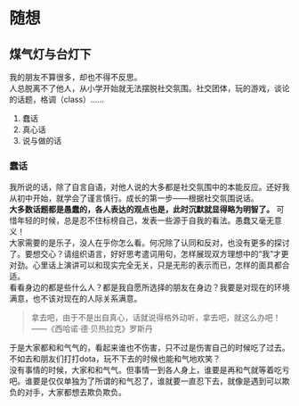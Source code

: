 # 随想
## 煤气灯与台灯下
我的朋友不算很多，却也不得不反思。  
人总脱离不了他人，从小学开始就无法摆脱社交氛围。社交团体，玩的游戏，谈论的话题，格调（class）……  

1.  蠢话
2.  真心话
3.  说与做的话

### 蠢话
我所说的话，除了自言自语，对他人说的大多都是社交氛围中的本能反应。还好我从初中开始，就学会了谨言慎行。成长的第一步——根据社交氛围说话。  
**大多数话题都是愚蠢的，各人表达的观点也是，此时沉默就显得略为明智了。** 可惜年轻的时候，总是忍不住标榜自己，发表一些源于自我的看法。愚蠢又毫无意义！  
大家需要的是乐子，没人在乎你怎么看。何况除了认同和反对，也没有更多的探讨了。要想交心？请组织语言，好好思考遣词用句，怎样展现双方理想中的“我”才更对劲。心里话上演讲可以和现实完全无关，只是无形的表示而已，怎样的面具都合适。  
看看身边的都是些什么人？都是我自愿所选择的朋友在身边？我要是对现在的环境满意，也不该对现在的人际关系满意。

> 拿去吧，由于不是出自真心，话就说得格外动听，拿去吧，就这么办吧！  
> ——《西哈诺·德·贝热拉克》罗斯丹

于是大家都和和气气的，看起来谁也不伤害，只不过是伤害自己的时候吃了过去。不如去和朋友们打打dota，玩不下去的时候也能和气地欢笑？  
没有事情的时候，大家和和气气。但事情一到各人身上，谁要是再和气就等着吃亏吧。谁要是仅仅单独为了所谓的和气忍了，谁就要一直忍下去，就像是遇到可以欺负的对手，大家都想去欺负欺负。

